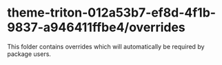 # theme-triton-012a53b7-ef8d-4f1b-9837-a946411ffbe4/overrides

This folder contains overrides which will automatically be required by package users.
